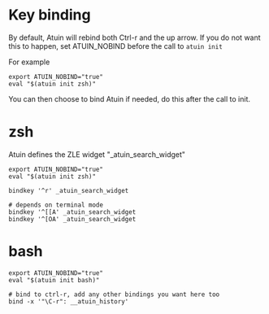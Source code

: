 # Key binding

By default, Atuin will rebind both Ctrl-r and the up arrow. If you do not want
this to happen, set ATUIN_NOBIND before the call to `atuin init`

For example

```
export ATUIN_NOBIND="true"
eval "$(atuin init zsh)"
```

You can then choose to bind Atuin if needed, do this after the call to init.

# zsh

Atuin defines the ZLE widget "\_atuin_search_widget"

```
export ATUIN_NOBIND="true"
eval "$(atuin init zsh)"

bindkey '^r' _atuin_search_widget

# depends on terminal mode
bindkey '^[[A' _atuin_search_widget
bindkey '^[OA' _atuin_search_widget
```

# bash

```
export ATUIN_NOBIND="true"
eval "$(atuin init bash)"

# bind to ctrl-r, add any other bindings you want here too
bind -x '"\C-r": __atuin_history'
```
